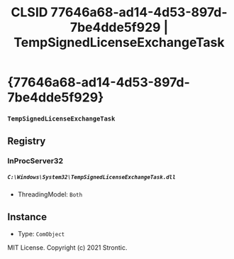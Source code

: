 ﻿---
title: "CLSID 77646a68-ad14-4d53-897d-7be4dde5f929 | TempSignedLicenseExchangeTask"
excerpt: What is COM-Object CLSID 77646a68-ad14-4d53-897d-7be4dde5f929?
---

# {77646a68-ad14-4d53-897d-7be4dde5f929}

### `TempSignedLicenseExchangeTask`

## Registry


### InProcServer32

##### `C:\Windows\System32\TempSignedLicenseExchangeTask.dll`
* ThreadingModel: `Both`

## Instance

* Type: `ComObject`

MIT License. Copyright (c) 2021 Strontic.


